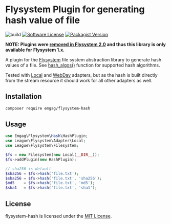 # Flysystem Plugin for generating hash value of file

![build](https://github.com/emgag/flysystem-hash/workflows/build/badge.svg)
[![Software License](https://img.shields.io/badge/license-MIT-brightgreen.svg)](LICENSE)
[![Packagist Version](https://img.shields.io/packagist/v/emgag/flysystem-hash.svg)](https://packagist.org/packages/emgag/flysystem-hash)

**NOTE: Plugins were [removed in Flysystem 2.0](https://flysystem.thephpleague.com/v2/docs/what-is-new/) and thus this library is only available for Flysystem 1.x.**

A plugin for the [Flysystem](https://github.com/thephpleague/flysystem) file
system abstraction library to generate hash values of a file. See [hash_algos()](http://php.net/manual/en/function.hash-algos.php) function for supported hash algorithms. 

Tested with [Local](http://flysystem.thephpleague.com/adapter/local/) and [WebDav](http://flysystem.thephpleague.com/adapter/webdav/) adapters, but as the hash is built directly from the stream resource it should work for all other adapters as well.  

## Installation

```bash
composer require emgag/flysystem-hash
```

## Usage

```php
use Emgag\Flysystem\Hash\HashPlugin;
use League\Flysystem\Adapter\Local;
use League\Flysystem\Filesystem; 

$fs = new Filesystem(new Local(__DIR__));
$fs->addPlugin(new HashPlugin);

// sha256 is default
$sha256 = $fs->hash('file.txt');
$sha256 = $fs->hash('file.txt', 'sha256');
$md5    = $fs->hash('file.txt', 'md5');
$sha1   = $fs->hash('file.txt', 'sha1');
```

## License

flysystem-hash is licensed under the [MIT License](http://opensource.org/licenses/MIT).
                                                                           
